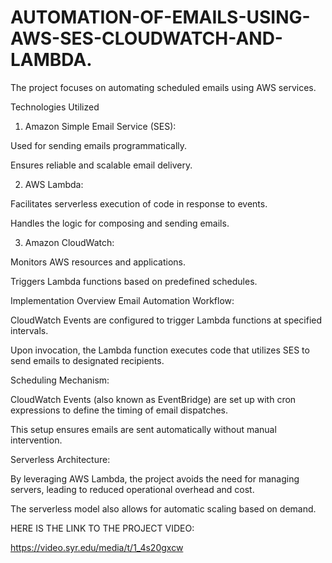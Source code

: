# AUTOMATION-OF-EMAILS-USING-AWS-SES-CLOUDWATCH-AND-LAMBDA.
The project focuses on automating scheduled emails using AWS services.

Technologies Utilized
1. Amazon Simple Email Service (SES):

Used for sending emails programmatically.

Ensures reliable and scalable email delivery.

2. AWS Lambda:

Facilitates serverless execution of code in response to events.

Handles the logic for composing and sending emails.

3. Amazon CloudWatch:

Monitors AWS resources and applications.

Triggers Lambda functions based on predefined schedules.


Implementation Overview
Email Automation Workflow:

CloudWatch Events are configured to trigger Lambda functions at specified intervals.

Upon invocation, the Lambda function executes code that utilizes SES to send emails to designated recipients.


Scheduling Mechanism:

CloudWatch Events (also known as EventBridge) are set up with cron expressions to define the timing of email dispatches.

This setup ensures emails are sent automatically without manual intervention.


Serverless Architecture:

By leveraging AWS Lambda, the project avoids the need for managing servers, leading to reduced operational overhead and cost.

The serverless model also allows for automatic scaling based on demand.


HERE IS THE LINK TO THE PROJECT VIDEO:

https://video.syr.edu/media/t/1_4s20gxcw

